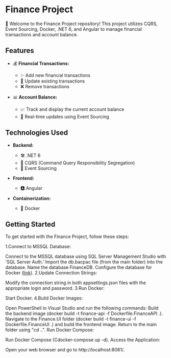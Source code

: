 # Finance Project

🚀 Welcome to the Finance Project repository! This project utilizes CQRS, Event Sourcing, Docker, .NET 6, and Angular to manage financial transactions and account balance.

## Features

- 💰 **Financial Transactions:**
  - ✨ Add new financial transactions
  - 🔄 Update existing transactions
  - ❌ Remove transactions

- 📊 **Account Balance:**
  - 📈 Track and display the current account balance
  - 🔄 Real-time updates using Event Sourcing

## Technologies Used

- **Backend:**
  - 🛠️ .NET 6
  - 🔄 CQRS (Command Query Responsibility Segregation)
  - 🔄 Event Sourcing

- **Frontend:**
  - 🅰 Angular

- **Containerization:**
  - 🐳 Docker

## Getting Started

To get started with the Finance Project, follow these steps:


1.Connect to MSSQL Database:

Connect to the MSSQL database using SQL Server Management Studio with 'SQL Server Auth.'
Import the db.bacpac file (from the main folder) into the database.
Name the database FinanceDB.
Configure the database for Docker ([link](https://stackoverflow.com/questions/50166869/connect-to-sql-server-in-local-machine-host-from-docker-using-host-docker-inte)).
2.Update Connection Strings:

Modify the connection string in both appsettings.json files with the appropriate login and password.
3.Run Docker:

Start Docker.
4.Build Docker Images:

Open PowerShell in Visual Studio and run the following commands:
Build the backend image (docker build -t finance-api -f Dockerfile.FinanceAPI .).
Navigate to the Finance.UI folder (docker build -t finance-ui -f Dockerfile.FinanceUI .) and build the frontend image.
Return to the main folder using "cd ..".
Run Docker Compose:

Run Docker Compose (Cdocker-compose up -d).
Access the Application:

Open your web browser and go to http://localhost:8081/.
